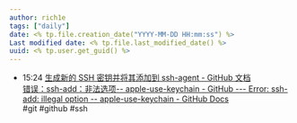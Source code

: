 ```yaml
---
author: rich1e
tags: ["daily"]
date: <% tp.file.creation_date("YYYY-MM-DD HH:mm:ss") %>
Last modified date: <% tp.file.last_modified_date() %>
uuid: <% tp.user.get_guid() %>
---
```


- 15:24 [生成新的 SSH 密钥并将其添加到 ssh-agent - GitHub 文档](https://docs.github.com/zh/authentication/connecting-to-github-with-ssh/generating-a-new-ssh-key-and-adding-it-to-the-ssh-agent)<br>[错误：ssh-add：非法选项-- apple-use-keychain - GitHub --- Error: ssh-add: illegal option -- apple-use-keychain - GitHub Docs](https://docs.github.com/en/authentication/troubleshooting-ssh/error-ssh-add-illegal-option----apple-use-keychain)<br>#git #github #ssh